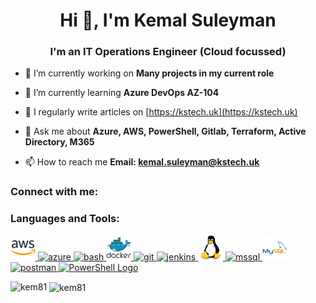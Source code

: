 <h1 align="center">Hi 👋, I'm Kemal Suleyman</h1>
<h3 align="center">I'm an IT Operations Engineer (Cloud focussed)</h3>

- 🔭 I’m currently working on **Many projects in my current role**

- 🌱 I’m currently learning **Azure DevOps AZ-104**

- 📝 I regularly write articles on [https://kstech.uk](https://kstech.uk)

- 💬 Ask me about **Azure, AWS, PowerShell, Gitlab, Terraform, Active Directory, M365**

- 📫 How to reach me **Email: kemal.suleyman@kstech.uk**

<h3 align="left">Connect with me:</h3>
<p align="left">
</p>

<h3 align="left">Languages and Tools:</h3>
<p align="left"> <a href="https://aws.amazon.com" target="_blank" rel="noreferrer"> <img src="https://raw.githubusercontent.com/devicons/devicon/master/icons/amazonwebservices/amazonwebservices-original-wordmark.svg" alt="aws" width="40" height="40"/> </a> <a href="https://azure.microsoft.com/en-in/" target="_blank" rel="noreferrer"> <img src="https://www.vectorlogo.zone/logos/microsoft_azure/microsoft_azure-icon.svg" alt="azure" width="40" height="40"/> </a> <a href="https://www.gnu.org/software/bash/" target="_blank" rel="noreferrer"> <img src="https://www.vectorlogo.zone/logos/gnu_bash/gnu_bash-icon.svg" alt="bash" width="40" height="40"/> </a> <a href="https://www.docker.com/" target="_blank" rel="noreferrer"> <img src="https://raw.githubusercontent.com/devicons/devicon/master/icons/docker/docker-original-wordmark.svg" alt="docker" width="40" height="40"/> </a> <a href="https://git-scm.com/" target="_blank" rel="noreferrer"> <img src="https://www.vectorlogo.zone/logos/git-scm/git-scm-icon.svg" alt="git" width="40" height="40"/> </a> <a href="https://www.jenkins.io" target="_blank" rel="noreferrer"> <img src="https://www.vectorlogo.zone/logos/jenkins/jenkins-icon.svg" alt="jenkins" width="40" height="40"/> </a> <a href="https://www.linux.org/" target="_blank" rel="noreferrer"> <img src="https://raw.githubusercontent.com/devicons/devicon/master/icons/linux/linux-original.svg" alt="linux" width="40" height="40"/> </a> <a href="https://www.microsoft.com/en-us/sql-server" target="_blank" rel="noreferrer"> <img src="https://www.svgrepo.com/show/303229/microsoft-sql-server-logo.svg" alt="mssql" width="40" height="40"/> </a> <a href="https://www.mysql.com/" target="_blank" rel="noreferrer"> <img src="https://raw.githubusercontent.com/devicons/devicon/master/icons/mysql/mysql-original-wordmark.svg" alt="mysql" width="40" height="40"/> </a> <a href="https://postman.com" target="_blank" rel="noreferrer"> <img src="https://www.vectorlogo.zone/logos/getpostman/getpostman-icon.svg" alt="postman" width="40" height="40"/> </a> <a href="https://gist.github.com/Xainey/d5bde7d01dcbac51ac951810e94313aa#file-powershell-svg"> <img src="<img src="PowerShell.svg" alt="PowerShell Logo" width="40" height="40"/> <a></p>

<p><img align="left" src="https://github-readme-stats.vercel.app/api/top-langs?username=kem81&show_icons=true&locale=en&layout=compact" alt="kem81" /></p>

<p>&nbsp;<img align="center" src="https://github-readme-stats.vercel.app/api?username=kem81&show_icons=true&locale=en" alt="kem81" /></p>
